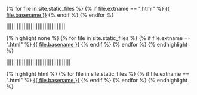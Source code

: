 {% for file in site.static_files %}
  {% if file.extname == ".html" %}
    <a href="/void{{ file.path }}">{{ file.basename }}</a>
  {% endif %}
{% endfor %}

||||||||||||||||||||||||||||||||||

{% highlight none %}
{% for file in site.static_files %}
  {% if file.extname == ".html" %}
    <a href="/void{{ file.path }}">{{ file.basename }}</a>
  {% endif %}
{% endfor %}
{% endhighlight %}

|||||||||||||||||||||||||||||||||||||

{% highlight html %}
{% for file in site.static_files %}
  {% if file.extname == ".html" %}
    <a href="/void{{ file.path }}">{{ file.basename }}</a>
  {% endif %}
{% endfor %}
{% endhighlight %}
